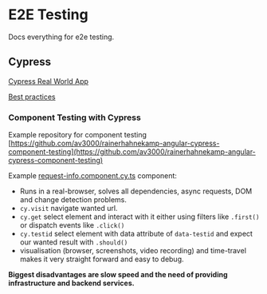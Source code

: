 # E2E Testing

Docs everything for e2e testing.

## Cypress

[Cypress Real World App](https://github.com/av3000/cypress-realworld-app/blob/develop/cypress.config.ts)

[Best practices](https://docs.cypress.io/app/core-concepts/best-practices?utm_source=Binary%3A+App&utm_medium=Docs+Menu&utm_content=Best+Practices)

### Component Testing with Cypress

Example repository for component testing [https://github.com/av3000/rainerhahnekamp-angular-cypress-component-testing](https://github.com/av3000/rainerhahnekamp-angular-cypress-component-testing)

Example [request-info.component.cy.ts](https://github.com/av3000/rainerhahnekamp-angular-cypress-component-testing/blob/master/src/app/holidays/request-info/request-info.component.cy.ts) component:

- Runs in a real-browser, solves all dependencies, async requests, DOM and change detection problems.
- `cy.visit` navigate wanted url.
- `cy.get` select element and interact with it either using filters like `.first()` or dispatch events like `.click()`
- `cy.testid` select element with data attribute of `data-testid` and expect our wanted result with `.should()`
- visualisation (browser, screenshots, video recording) and time-travel makes it very straight forward and easy to debug.

**Biggest disadvantages are slow speed and the need of providing infrastructure and backend services.**
